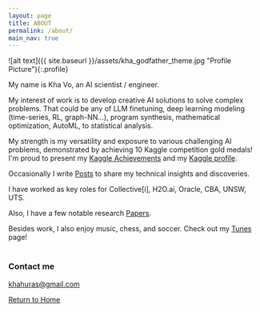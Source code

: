 ```yaml
---
layout: page
title: ABOUT
permalink: /about/
main_nav: true
---
```

![alt text]({{ site.baseurl }}/assets/kha_godfather_theme.jpg "Profile Picture"){:.profile}

My name is Kha Vo, an AI scientist / engineer. <br>

My interest of work is to develop creative AI solutions to solve complex problems. That could be any of LLM finetuning, deep learning modeling (time-series, RL, graph-NN...), program synthesis, mathematical optimization, AutoML, to statistical analysis. <br>

My strength is my versatility and exposure to various challenging AI problems, demonstrated by achieving 10 Kaggle competition gold medals! I'm proud to present my [Kaggle Achievements](https://khavo.ai/kaggle) and my [Kaggle profile](https://kaggle.com/khahuras). <br>

Occasionally I write [Posts](https://khavo.ai/posts) to share my technical insights and discoveries. <br>

I have worked as key roles for Collective[i], H2O.ai, Oracle, CBA, UNSW, UTS. <br>

Also, I have a few notable research [Papers](https://khavo.ai/papers). <br>

Besides work, I also enjoy music, chess, and soccer. Check out my [Tunes](https://khavo.ai/tunes) page! <br><br>

<!-- Container for the animation -->
<div id="animation-container">
  <!-- The animation will appear here -->
</div>

<!-- Include the JS script file -->
<canvas id="visualizationCanvas" class="fibonacci"></canvas>
<script src="{{ '/js/neural_visuals.js' | relative_url }}"></script>


### Contact me <br>

[khahuras@gmail.com](mailto:khahuras@gmail.com) <br>

[Return to Home](https://khavo.ai)
